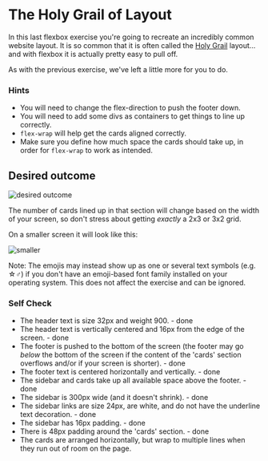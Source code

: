 # The Holy Grail of Layout

In this last flexbox exercise you're going to recreate an incredibly common website layout. It is so common that it is often called the [Holy Grail](https://www.google.com/search?q=holy+grail+layout&tbm=isch&sclient=img) layout... and with flexbox it is actually pretty easy to pull off.

As with the previous exercise, we've left a little more for you to do.

### Hints
- You will need to change the flex-direction to push the footer down.
- You will need to add some divs as containers to get things to line up correctly.
- `flex-wrap` will help get the cards aligned correctly.
-  Make sure you define how much space the cards should take up, in order for `flex-wrap` to work as intended.

## Desired outcome

![desired outcome](./desired-outcome.png)

The number of cards lined up in that section will change based on the width of your screen, so don't stress about getting _exactly_ a 2x3 or 3x2 grid.

On a smaller screen it will look like this:

![smaller](./desired-outcome-smaller.png)

Note: The emojis may instead show up as one or several text symbols (e.g. &#9734;&#9794;) if you don't have an emoji-based font family installed on your operating system. This does not affect the exercise and can be ignored.

### Self Check
- The header text is size 32px and weight 900. - done
- The header text is vertically centered and 16px from the edge of the screen. - done
- The footer is pushed to the bottom of the screen (the footer may go _below_ the bottom of the screen if the content of the 'cards' section overflows and/or if your screen is shorter). - done
- The footer text is centered horizontally and vertically. - done
- The sidebar and cards take up all available space above the footer. - done
- The sidebar is 300px wide (and it doesn't shrink). - done
- The sidebar links are size 24px, are white, and do not have the underline text decoration. - done
- The sidebar has 16px padding. - done
- There is 48px padding around the 'cards' section. - done
- The cards are arranged horizontally, but wrap to multiple lines when they run out of room on the page.

